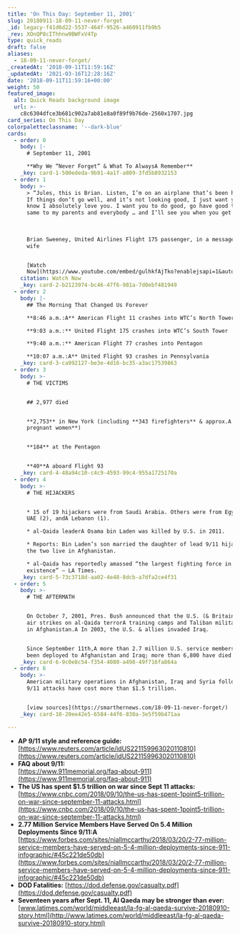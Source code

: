 ```yaml
---
title: 'On This Day: September 11, 2001'
slug: 20180911-18-09-11-never-forget
_id: legacy-f41d6d22-5537-464f-9526-a460911fb9b5
_rev: XOnQP8cIThhnw9BWFxV4Tp
type: quick_reads
draft: false
aliases:
  - 18-09-11-never-forget/
_createdAt: '2018-09-11T11:59:16Z'
_updatedAt: '2021-03-16T12:28:16Z'
date: '2018-09-11T11:59:16+00:00'
weight: 50
featured_image:
  alt: Quick Reads background image
  url: >-
    c8c6304dfce3b681c902a7ab81e8a0f89f9b76de-2560x1707.jpg
card_series: On This Day
colorpaletteclassname: '--dark-blue'
cards:
  - order: 0
    body: |-
      # September 11, 2001

      **Why We “Never Forget” & What To AlwaysA Remember**
    _key: card-1-500ededa-9b91-4a1f-a809-3fd5b8932153
  - order: 1
    body: >-
      > “Jules, this is Brian. Listen, I’m on an airplane that’s been hijacked.
      If things don’t go well, and it’s not looking good, I just want you to
      know I absolutely love you. I want you to do good, go have good times –
      same to my parents and everybody … and I’ll see you when you get there.”  
        
        
        
      Brian Sweeney, United Airlines Flight 175 passenger, in a message to his
      wife


      [Watch
      Now](https://www.youtube.com/embed/gulhkfAjTko?enablejsapi=1&autoplay=1&rel=0)
    citation: Watch Now
    _key: card-2-b2123974-bc46-47f6-981a-7d0ebf481949
  - order: 2
    body: |-
      ## The Morning That Changed Us Forever

      **8:46 a.m.:A** American Flight 11 crashes into WTC’s North Tower

      **9:03 a.m.:** United Flight 175 crashes into WTC’s South Tower

      **9:40 a.m.:** American Flight 77 crashes into Pentagon

      **10:07 a.m.:A** United Flight 93 crashes in Pennsylvania
    _key: card-3-ca992127-be3e-4d16-bc35-a3ac17539863
  - order: 3
    body: >-
      # THE VICTIMS


      ## 2,977 died


      **2,753** in New York (including **343 firefighters** & approx.A **11
      pregnant women**)


      **184** at the Pentagon


      **40**A aboard Flight 93
    _key: card-4-48a94c10-c4c9-4593-99c4-955a1725170a
  - order: 4
    body: >-
      # THE HIJACKERS


      * 15 of 19 hijackers were from Saudi Arabia. Others were from Egypt (2),
      UAE (2), andA Lebanon (1).

      * al-Qaida leaderA Osama bin Laden was killed by U.S. in 2011.

      * Reports: Bin Laden’s son married the daughter of lead 9/11 hijacker &
      the two live in Afghanistan.

      * al-Qaida has reportedly amassed “the largest fighting force in its
      existence” – LA Times.
    _key: card-5-73c3718d-aa02-4e48-8dcb-a7dfa2ce4f31
  - order: 5
    body: >-
      # THE AFTERMATH


      On October 7, 2001, Pres. Bush announced that the U.S. (& Britain) began
      air strikes on al-Qaida terrorA training camps and Taliban military camps
      in Afghanistan.A In 2003, the U.S. & allies invaded Iraq.


      Since September 11th,A more than 2.7 million U.S. service members have
      been deployed to Afghanistan and Iraq; more than 6,800 have died.
    _key: card-6-9c0e8c54-f354-4080-a498-49f716fa864a
  - order: 6
    body: >-
      American military operations in Afghanistan, Iraq and Syria following the
      9/11 attacks have cost more than $1.5 trillion.


      [view sources](https://smarthernews.com/18-09-11-never-forget/)
    _key: card-10-20ee42e5-6584-44f6-830a-3e5f59b471aa

---
```

* **AP 9/11 style and reference guide:**  
[https://www.reuters.com/article/idUS221159963020110810](https://www.reuters.com/article/idUS221159963020110810)
* **FAQ about 9/11:**  
[https://www.911memorial.org/faq-about-911](https://www.911memorial.org/faq-about-911)
* **The US has spent $1.5 trillion on war since Sept 11 attacks:** [https://www.cnbc.com/2018/09/10/the-us-has-spent-1point5-trillion-on-war-since-september-11-attacks.html](https://www.cnbc.com/2018/09/10/the-us-has-spent-1point5-trillion-on-war-since-september-11-attacks.html)
* **2.77 Million Service Members Have Served On 5.4 Million Deployments Since 9/11:A**  
[https://www.forbes.com/sites/niallmccarthy/2018/03/20/2-77-million-service-members-have-served-on-5-4-million-deployments-since-911-infographic/#45c221de50db](https://www.forbes.com/sites/niallmccarthy/2018/03/20/2-77-million-service-members-have-served-on-5-4-million-deployments-since-911-infographic/#45c221de50db)
* **DOD Fatalities:** [https://dod.defense.gov/casualty.pdf](https://dod.defense.gov/casualty.pdf)
* **Seventeen years after Sept. 11, Al Qaeda may be stronger than** **ever:**  
[www.latimes.com/world/middleeast/la-fg-al-qaeda-survive-20180910-story.html](http://www.latimes.com/world/middleeast/la-fg-al-qaeda-survive-20180910-story.html)